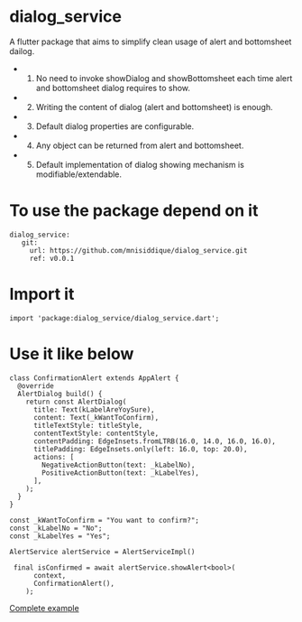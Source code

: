# dialog_service
A flutter package that aims to simplify clean usage of alert and bottomsheet dailog.

- 1. No need to invoke showDialog and showBottomsheet each time 
     alert and bottomsheet dialog requires to show.
- 2. Writing the content of dialog (alert and bottomsheet) is enough.
- 3. Default dialog properties are configurable.
- 4. Any object can be returned from alert and bottomsheet.
- 5. Default implementation of dialog showing mechanism is modifiable/extendable.

# To use the package depend on it
```
dialog_service:
   git:
     url: https://github.com/mnisiddique/dialog_service.git
     ref: v0.0.1
```
# Import it
```
import 'package:dialog_service/dialog_service.dart';
```

# Use it like below

```
class ConfirmationAlert extends AppAlert {
  @override
  AlertDialog build() {
    return const AlertDialog(
      title: Text(kLabelAreYoySure),
      content: Text(_kWantToConfirm),
      titleTextStyle: titleStyle,
      contentTextStyle: contentStyle,
      contentPadding: EdgeInsets.fromLTRB(16.0, 14.0, 16.0, 16.0),
      titlePadding: EdgeInsets.only(left: 16.0, top: 20.0),
      actions: [
        NegativeActionButton(text: _kLabelNo),
        PositiveActionButton(text: _kLabelYes),
      ],
    );
  }
}

const _kWantToConfirm = "You want to confirm?";
const _kLabelNo = "No";
const _kLabelYes = "Yes";

AlertService alertService = AlertServiceImpl()
 
 final isConfirmed = await alertService.showAlert<bool>(
      context,
      ConfirmationAlert(),
    );
```
 
[Complete example](https://github.com/mnisiddique/dialog_service/tree/main/example)
